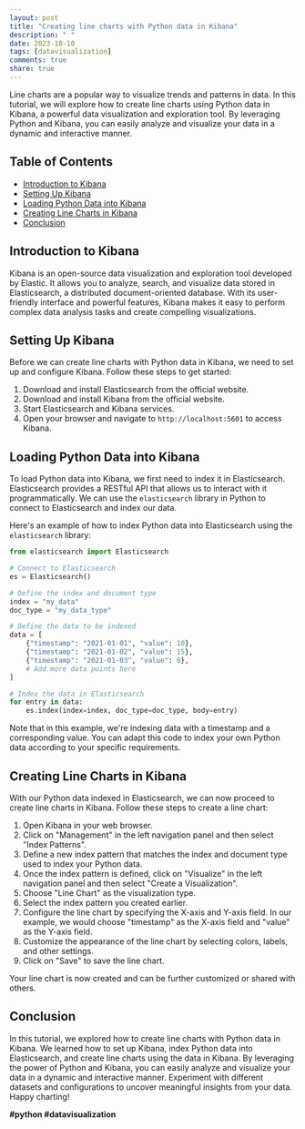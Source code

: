 ```yaml
---
layout: post
title: "Creating line charts with Python data in Kibana"
description: " "
date: 2023-10-10
tags: [datavisualization]
comments: true
share: true
---
```


Line charts are a popular way to visualize trends and patterns in data. In this tutorial, we will explore how to create line charts using Python data in Kibana, a powerful data visualization and exploration tool. By leveraging Python and Kibana, you can easily analyze and visualize your data in a dynamic and interactive manner.

## Table of Contents
- [Introduction to Kibana](#introduction-to-kibana)
- [Setting Up Kibana](#setting-up-kibana)
- [Loading Python Data into Kibana](#loading-python-data-into-kibana)
- [Creating Line Charts in Kibana](#creating-line-charts-in-kibana)
- [Conclusion](#conclusion)

## Introduction to Kibana

Kibana is an open-source data visualization and exploration tool developed by Elastic. It allows you to analyze, search, and visualize data stored in Elasticsearch, a distributed document-oriented database. With its user-friendly interface and powerful features, Kibana makes it easy to perform complex data analysis tasks and create compelling visualizations.

## Setting Up Kibana

Before we can create line charts with Python data in Kibana, we need to set up and configure Kibana. Follow these steps to get started:

1. Download and install Elasticsearch from the official website.
2. Download and install Kibana from the official website.
3. Start Elasticsearch and Kibana services.
4. Open your browser and navigate to `http://localhost:5601` to access Kibana.

## Loading Python Data into Kibana

To load Python data into Kibana, we first need to index it in Elasticsearch. Elasticsearch provides a RESTful API that allows us to interact with it programmatically. We can use the `elasticsearch` library in Python to connect to Elasticsearch and index our data.

Here's an example of how to index Python data into Elasticsearch using the `elasticsearch` library:

```python
from elasticsearch import Elasticsearch

# Connect to Elasticsearch
es = Elasticsearch()

# Define the index and document type
index = "my_data"
doc_type = "my_data_type"

# Define the data to be indexed
data = [
    {"timestamp": "2021-01-01", "value": 10},
    {"timestamp": "2021-01-02", "value": 15},
    {"timestamp": "2021-01-03", "value": 8},
    # Add more data points here
]

# Index the data in Elasticsearch
for entry in data:
    es.index(index=index, doc_type=doc_type, body=entry)
```

Note that in this example, we're indexing data with a timestamp and a corresponding value. You can adapt this code to index your own Python data according to your specific requirements.

## Creating Line Charts in Kibana

With our Python data indexed in Elasticsearch, we can now proceed to create line charts in Kibana. Follow these steps to create a line chart:

1. Open Kibana in your web browser.
2. Click on "Management" in the left navigation panel and then select "Index Patterns".
3. Define a new index pattern that matches the index and document type used to index your Python data.
4. Once the index pattern is defined, click on "Visualize" in the left navigation panel and then select "Create a Visualization".
5. Choose "Line Chart" as the visualization type.
6. Select the index pattern you created earlier.
7. Configure the line chart by specifying the X-axis and Y-axis field. In our example, we would choose "timestamp" as the X-axis field and "value" as the Y-axis field.
8. Customize the appearance of the line chart by selecting colors, labels, and other settings.
9. Click on "Save" to save the line chart.

Your line chart is now created and can be further customized or shared with others.

## Conclusion

In this tutorial, we explored how to create line charts with Python data in Kibana. We learned how to set up Kibana, index Python data into Elasticsearch, and create line charts using the data in Kibana. By leveraging the power of Python and Kibana, you can easily analyze and visualize your data in a dynamic and interactive manner. Experiment with different datasets and configurations to uncover meaningful insights from your data. Happy charting!

**#python #datavisualization**